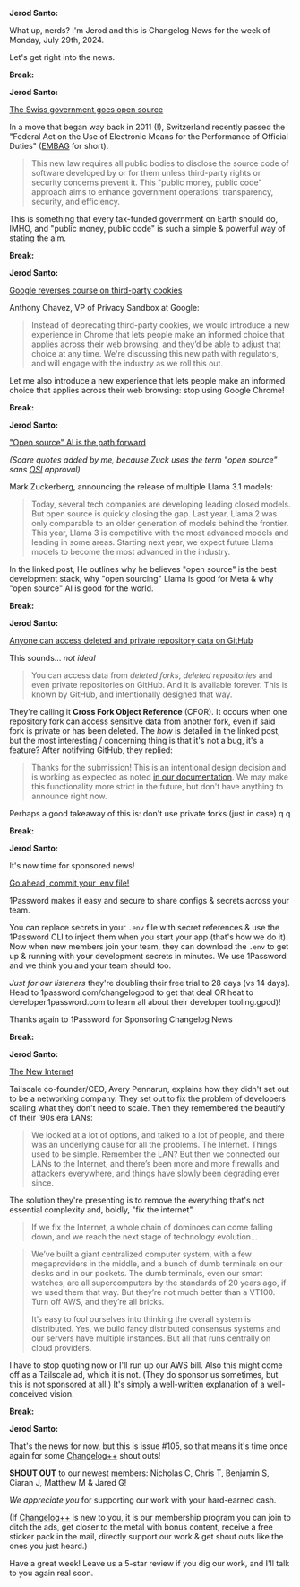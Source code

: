 **Jerod Santo:**

What up, nerds? I'm Jerod and this is Changelog News for the week of Monday, July 29th, 2024.

Let's get right into the news.

**Break:**

**Jerod Santo:**

[The Swiss government goes open source](https://www.zdnet.com/article/switzerland-now-requires-all-government-software-to-be-open-source)

In a move that began way back in 2011 (!), Switzerland recently passed the "Federal Act on the Use of Electronic Means for the Performance of Official Duties" ([EMBAG](https://datenrecht.ch/en/bundesgesetz-ueber-den-einsatz-elektronischer-mittel-zur-erfuellung-von-behoerdenaufgaben-embag-in-schlussabstimmung-angenommen/) for short).

> This new law requires all public bodies to disclose the source code of software developed by or for them unless third-party rights or security concerns prevent it. This "public money, public code" approach aims to enhance government operations' transparency, security, and efficiency.

This is something that every tax-funded government on Earth should do, IMHO, and "public money, public code" is such a simple & powerful way of stating the aim.

**Break:**

**Jerod Santo:**

[Google reverses course on third-party cookies](https://privacysandbox.com/news/privacy-sandbox-update/)

Anthony Chavez, VP of Privacy Sandbox at Google:

> Instead of deprecating third-party cookies, we would introduce a new experience in Chrome that lets people make an informed choice that applies across their web browsing, and they’d be able to adjust that choice at any time. We're discussing this new path with regulators, and will engage with the industry as we roll this out.

Let me also introduce a new experience that lets people make an informed choice that applies across their web browsing: stop using Google Chrome!

**Break:**

**Jerod Santo:**

["Open source" AI is the path forward](https://about.fb.com/news/2024/07/open-source-ai-is-the-path-forward/)

_(Scare quotes added by me, because Zuck uses the term "open source" sans [OSI](https://opensource.org/osd) approval)_

Mark Zuckerberg, announcing the release of multiple Llama 3.1 models:

> Today, several tech companies are developing leading closed models. But open source is quickly closing the gap. Last year, Llama 2 was only comparable to an older generation of models behind the frontier. This year, Llama 3 is competitive with the most advanced models and leading in some areas. Starting next year, we expect future Llama models to become the most advanced in the industry.

In the linked post, He outlines why he believes "open source" is the best development stack, why "open sourcing" Llama is good for Meta & why "open source" AI is good for the world.

**Break:**

**Jerod Santo:**

[Anyone can access deleted and private repository data on GitHub](https://trufflesecurity.com/blog/anyone-can-access-deleted-and-private-repo-data-github)

This sounds... _not ideal_

> You can access data from *deleted forks*, *deleted repositories* and even private repositories on GitHub. And it is available forever. This is known by GitHub, and intentionally designed that way.

They're calling it **Cross Fork Object Reference** (CFOR). It occurs when one repository fork can access sensitive data from another fork, even if said fork is private or has been deleted. The *how* is detailed in the linked post, but the most interesting / concerning thing is that it's not a bug, it's a feature? After notifying GitHub, they replied:

> Thanks for the submission! This is an intentional design decision and is working as expected as noted [in our documentation](https://docs.github.com/en/pull-requests/collaborating-with-pull-requests/working-with-forks/what-happens-to-forks-when-a-repository-is-deleted-or-changes-visibility). We may make this functionality more strict in the future, but don't have anything to announce right now.

Perhaps a good takeaway of this is: don't use private forks (just in case) q q

**Break:**

**Jerod Santo:**

It's now time for sponsored news!

[Go ahead, commit your .env file!](https://1password.com/changelogpod)

1Password makes it easy and secure to share configs & secrets across your team.

You can replace secrets in your `.env` file with secret references & use the 1Password CLI to inject them when you start your app (that's how we do it). Now when new members join your team, they can download the `.env` to get up & running with your development secrets in minutes. We use 1Password and we think you and your team should too.

*Just for our listeners* they're doubling their free trial to 28 days (vs 14 days). Head to 1password.com/changelogpod to get that deal OR heat to developer.1password.com to learn all about their developer tooling.gpod)!

Thanks again to 1Password for Sponsoring Changelog News

**Break:**

**Jerod Santo:**

[The New Internet](https://tailscale.com/blog/new-internet)

Tailscale co-founder/CEO, Avery Pennarun, explains how they didn't set out to be a networking company. They set out to fix the problem of developers scaling what they don't need to scale. Then they remembered the beautify of their '90s era LANs:

> We looked at a lot of options, and talked to a lot of people, and there was an underlying cause for all the problems. The Internet. Things used to be simple. Remember the LAN? But then we connected our LANs to the Internet, and there’s been more and more firewalls and attackers everywhere, and things have slowly been degrading ever since.

The solution they're presenting is to remove the everything that's not essential complexity and, boldly, "fix the internet"

> If we fix the Internet, a whole chain of dominoes can come falling down, and we reach the next stage of technology evolution...

> We’ve built a giant centralized computer system, with a few megaproviders in the middle, and a bunch of dumb terminals on our desks and in our pockets. The dumb terminals, even our smart watches, are all supercomputers by the standards of 20 years ago, if we used them that way. But they’re not much better than a VT100. Turn off AWS, and they’re all bricks.
>
> It’s easy to fool ourselves into thinking the overall system is distributed. Yes, we build fancy distributed consensus systems and our servers have multiple instances. But all that runs centrally on cloud providers.

I have to stop quoting now or I'll run up our AWS bill. Also this might come off as a Tailscale ad, which it is not. (They do sponsor us sometimes, but this is not sponsored at all.) It's simply a well-written explanation of a well-conceived vision.

**Break:**

**Jerod Santo:**

That's the news for now, but this is issue #105, so that means it's time once again for some [Changelog++](https://changelog.com/++) shout outs!

**SHOUT OUT** to our newest members: Nicholas C, Chris T, Benjamin S, Ciaran J, Matthew M & Jared G!

_We appreciate you_ for supporting our work with your hard-earned cash.

(If [Changelog++](https://changelog.com/++) is new to you, it is our membership program you can join to ditch the ads, get closer to the metal with bonus content, receive a free sticker pack in the mail, directly support our work & get shout outs like the ones you just heard.)

Have a great week! Leave us a 5-star review if you dig our work, and I'll talk to you again real soon.
